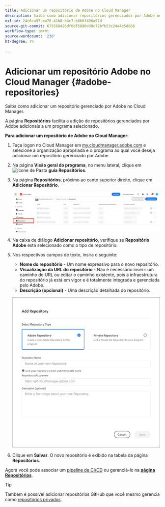 ```yaml
---
title: Adicionar um repositório de Adobe no Cloud Manager
description: Saiba como adicionar repositórios gerenciados por Adobe no Cloud Manager.
exl-id: 24c6ca97-ea70-41b8-b4c7-b8b0f406a57d
source-git-commit: 675568426df0df5890dd8c72bfb53c24a4c5d666
workflow-type: tm+mt
source-wordcount: '230'
ht-degree: 7%

---
```


# Adicionar um repositório Adobe no Cloud Manager {#adobe-repositories}

Saiba como adicionar um repositório gerenciado por Adobe no Cloud Manager.

A página **Repositórios** facilita a adição de repositórios gerenciados por Adobe adicionais a um programa selecionado.

**Para adicionar um repositório de Adobe no Cloud Manager:**

1. Faça logon no Cloud Manager em [my.cloudmanager.adobe.com](https://my.cloudmanager.adobe.com/) e selecione a organização apropriada e o programa ao qual você deseja adicionar um repositório gerenciado por Adobe.

1. Na página **Visão geral do programa**, no menu lateral, clique em ![ícone de Pasta](https://spectrum.adobe.com/static/icons/workflow_18/Smock_Folder_18_N.svg) **guia Repositórios**.

1. Na página **Repositórios**, próximo ao canto superior direito, clique em **Adicionar Repositório**.

   ![Botão Adicionar repositório](/help/managing-code/assets/repositories-tab.png)

1. Na caixa de diálogo **Adicionar repositório**, verifique se **Repositório Adobe** está selecionado como o tipo de repositório.

1. Nos respectivos campos de texto, insira o seguinte:

   * **Nome do repositório** - Um nome expressivo para o novo repositório.
   * **Visualização da URL do repositório** - Não é necessário inserir um caminho de URL ou editar o caminho existente, pois a infraestrutura do repositório já está em vigor e é totalmente integrada e gerenciada pelo Adobe.
   * **Descrição (opcional)** - Uma descrição detalhada do repositório.

   ![Caixa de diálogo Adicionar Repositório](/help/managing-code/assets/repository-add-adobe.png)

1. Clique em **Salvar**.
O novo repositório é exibido na tabela da página **Repositórios**.

Agora você pode associar um [pipeline de CI/CD](/help/overview/ci-cd-pipelines.md) ou gerenciá-lo na [**página Repositórios**](/help/managing-code/managing-repositories.md).

>[!TIP]
>
>Também é possível adicionar repositórios GitHub que você mesmo gerencia como [repositórios privados](/help/managing-code/private-repositories.md).
